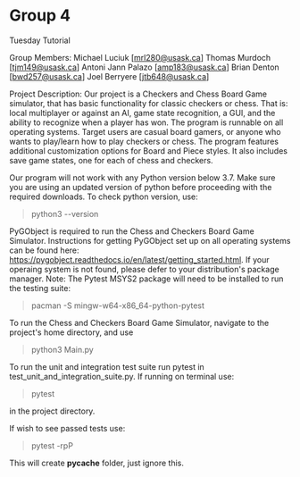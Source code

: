 # Group 4

Tuesday Tutorial

Group Members:
Michael Luciuk [mrl280@usask.ca]
Thomas Murdoch [tjm149@usask.ca]
Antoni Jann Palazo [amp183@usask.ca]
Brian Denton [bwd257@usask.ca]
Joel Berryere [jtb648@usask.ca]

Project Description:
Our project is a Checkers and Chess Board Game simulator, that has basic functionality for classic checkers or chess. That is: local multiplayer or against an AI, game state recognition, a GUI, and the ability to recognize when a player has won. The program is runnable on all operating systems. Target users are casual board gamers, or anyone who wants to play/learn how to play checkers or chess. The program features additional customization options for Board and Piece styles. It also includes save game states, one for each of chess and checkers.


Our program will not work with any Python version below 3.7.  Make sure you are using an updated version of python before proceeding with the required downloads.
To check python version, use:
> python3 --version 

PyGObject is required to run the Chess and Checkers Board Game Simulator.  Instructions for getting PyGObject set up on all operating systems can be found here:
https://pygobject.readthedocs.io/en/latest/getting_started.html.  If your operaing system is not found, please defer to your distribution's package manager.
Note: The Pytest MSYS2 package will need to be installed to run the testing suite: 
> pacman -S mingw-w64-x86_64-python-pytest

To run the Chess and Checkers Board Game Simulator, navigate to the project's home directory, and use
> python3 Main.py

To run the unit and integration test suite run pytest in test_unit_and_integration_suite.py. If running on terminal use:
> pytest 

in the project directory.

If wish to see passed tests use:
> pytest -rpP 

This will create __pycache__ folder, just ignore this.
